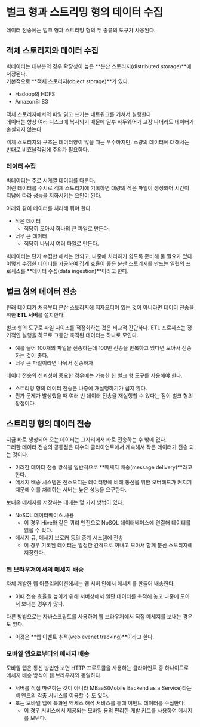 # 벌크 형과 스트리밍 형의 데이터 수집
데이터 전송에는 벌크 형과 스트리밍 형의 두 종류의 도구가 사용된다.

## 객체 스토리지와 데이터 수집
빅데이터는 대부분의 경우 확장성이 높은 **분산 스토리지(distributed storage)**에 저장된다.  
기본적으로 **객체 스토리지(object storage)**가 있다.
- Hadoop의 HDFS
- Amazon의 S3  

객체 스토리지에서의 파일 읽고 쓰기는 네트워크를 거쳐서 실행한다.  
데이터는 항상 여러 디스크에 복사되기 때문에 일부 하두웨어가 고장 나더라도 데이터가 손실되지 않는다.  

객체 스토리지의 구조는 데이터양이 많을 때는 우수하지만, 소량의 데이터에 대해서는 반대로 비효율적임에 주의가 필요하다.  

### 데이터 수집  
빅데이터는 주로 시계열 데이터를 다룬다.  
이런 데이터를 수시로 객체 스토리지에 기록하면 대량의 작은 파일이 생성되어 시간이 지남에 따라 성능을 저하시키는 요인이 된다.  


아래와 같이 데이터를 처리해 줘야 한다.
- 작은 데이터
  - 적당히 모아서 하나의 큰 파일로 만든다.
- 너무 큰 데이터
  - 적당히 나눠서 여러 파일로 만든다.  

빅데이터는 단지 수집만 해서는 안되고, 나중에 처리하기 쉽도록 준비해 둘 필요가 있다. 이렇게 수집한 데이터를 가공하여 집계 효율이 좋은 분산 스토리지를 만드는 일련의 프로세스를 **데이터 수집(data ingestion)**이라고 한다.  

## 벌크 형의 데이터 전송
원래 데이터가 처음부터 분산 스토리지에 저자오디어 있는 것이 아니라면 데이터 전송을 위한 **ETL 서버**를 설치한다.  

벌크 형의 도구로 파일 사이즈를 적정화하는 것은 비교적 간단하다. ETL 프로세스는 정기적인 실행을 하므로 그동안 축적된 데이터는 하나로 모인다.  
- 예를 들어 100개의 파일을 전송하는데 100번 전송을 반복하고 있다면 모아서 전송하는 것이 좋다.  
- 너무 큰 파일이라면 나눠서 전송하자  

데이터 전송의 신뢰성이 중요한 경우에는 가능한 한 벌크 형 도구를 사용해야 한다.
- 스트리밍 형의 데이터 전송은 나중에 재실행하기가 쉽지 않다.  
- 뭔가 문제가 발생했을 때 여러 번 데이터 전송을 재실행할 수 있다는 점이 벌크 형의 장점이다.  

## 스트리밍 형의 데이터 전송
지금 바로 생성되어 오는 데이터는 그자리에서 바로 전송하는 수 밖에 없다.  
그러한 데이터 전송의 공통점은 다수의 클라이언트에서 계속해서 작은 데이터가 전송 되는 것이다.
- 이러한 데이터 전송 방식을 일반적으로 **메세지 배송(message delivery)**라고 한다.  
- 메세지 배송 시스템은 전소오디는 데이터양에 비해 통신을 위한 오버헤드가 커지기 때문에 이를 처리하는 서버는 높은 성능을 요구한다.  

보내온 메세지를 저장하는 데에는 몇 가지 방법이 있다.
- NoSQL 데이터베이스 사용
  - 이 경우 Hive와 같은 쿼리 엔진으로 NoSQL 데이터베이스에 연결해 데이터를 읽을 수 있다.
- 메세지 큐, 메세지 브로커 등의 중계 시스템에 전송
  - 이 경우 기록된 데이터는 일정한 간격으로 꺼내고 모아서 함께 분산 스토리지에 저장한다.


### 웹 브라우저에서의 메세지 배송
자체 개발한 웹 어플리케이션에서는 웹 서버 안에서 메세지를 만들어 배송한다.
- 이때 전송 효율을 높이기 위해 서버상에서 일단 데이터를 축적해 놓고 나중에 모아서 보내는 경우가 많다.  

다른 방법으로는 자바스크립트를 사용하여 웹 브라우저에서 직접 메세지를 보내는 경우도 있다.
- 이것은 **웹 이벤트 추적(web evenet tracking)**이라고 한다.  

### 모바일 앱으로부터의 메세지 배송
모바일 앱은 통신 방법만 보면 HTTP 프로토콜을 사용하는 클라이언트 중 하나이므로 메세지 배송 방식이 웹 브라우저와 동일하다.  
- 서버를 직접 마련하는 것이 아니라 MBaaS(Mobile Backend as a Service)라는 백 엔드의 각종 서비스를 이용할 수 도 있다.  
- 또는 모바일 엡에 특화된 액세스 해석 서비스를 톻애 이벤트 데이터를 수집한다.
  - 이 경우 서비스에서 제공되는 모바일 용의 편리한 개발 키트를 사용하여 메세지를 보낸다.  




